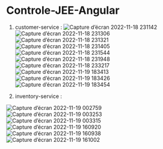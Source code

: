 # Controle-JEE-Angular
1) customer-service :
![Capture d’écran 2022-11-18 231142](https://user-images.githubusercontent.com/85079209/207293578-066cae94-c8c8-4499-949e-a0a978996f75.png)
![Capture d’écran 2022-11-18 231306](https://user-images.githubusercontent.com/85079209/207293588-f062aa26-f3c4-4508-ae86-49939637c087.png)
![Capture d’écran 2022-11-18 231321](https://user-images.githubusercontent.com/85079209/207293612-ec841aca-9021-4981-8b11-3a84197e7676.png)
![Capture d’écran 2022-11-18 231405](https://user-images.githubusercontent.com/85079209/207293631-c9c64a51-68c6-49fb-88ce-7e64b276414e.png)
![Capture d’écran 2022-11-18 231544](https://user-images.githubusercontent.com/85079209/207293659-65b1d76c-e076-46bd-babb-084d73ed9e9b.png)
![Capture d’écran 2022-11-18 231948](https://user-images.githubusercontent.com/85079209/207293677-219d90fe-faee-4475-bb55-a41a664d2d7c.png)
![Capture d’écran 2022-11-18 233217](https://user-images.githubusercontent.com/85079209/207293691-38ea7d32-8a3d-4e43-9a8e-5edf7eff563d.png)
![Capture d’écran 2022-11-19 183413](https://user-images.githubusercontent.com/85079209/207301047-cff5a3a8-97ec-4593-9cc1-facd2415a51b.png)
![Capture d’écran 2022-11-19 183426](https://user-images.githubusercontent.com/85079209/207301066-6c563648-93bd-49e0-a4b5-13ca86d93454.png)
![Capture d’écran 2022-11-19 183454](https://user-images.githubusercontent.com/85079209/207301088-f3093c3d-e598-4430-ad9d-0e46dc910725.png)


2) inventory-service :


![Capture d’écran 2022-11-19 002759](https://user-images.githubusercontent.com/85079209/207298959-2566e0cb-5839-4538-97e1-39549abad2f8.png)
![Capture d’écran 2022-11-19 003253](https://user-images.githubusercontent.com/85079209/207298981-caa5905e-56d6-4d3e-91f3-9104c245e37d.png)
![Capture d’écran 2022-11-19 003315](https://user-images.githubusercontent.com/85079209/207299008-055c94fa-f2f0-483f-a614-cc6301a11836.png)
![Capture d’écran 2022-11-19 160920](https://user-images.githubusercontent.com/85079209/207299121-5b206049-9d03-4318-a719-0017ee711e6b.png)
![Capture d’écran 2022-11-19 160938](https://user-images.githubusercontent.com/85079209/207299158-08da4137-207d-4350-95c6-b33a18ce9add.png)
![Capture d’écran 2022-11-19 161002](https://user-images.githubusercontent.com/85079209/207299180-0465961b-b340-4158-91d5-753ace24c69c.png)
